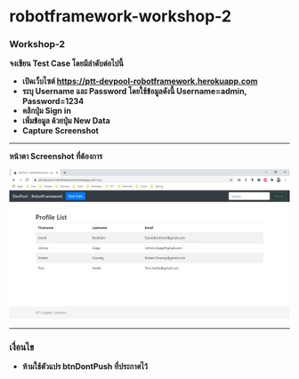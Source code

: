 # robotframework-workshop-2
### Workshop-2
**จงเขียน Test Case โดยมีลำดับต่อไปนี้**
- **เปิดเว็บไซต์ https://ptt-devpool-robotframework.herokuapp.com**
- **ระบุ Username และ Password โดยใช้ข้อมูลดังนี้ Username=admin, Password=1234**
- **คลิกปุ่ม Sign in**
- **เพิ่มข้อมูล ด้วยปุ่ม New Data**
- **Capture Screenshot** 
---
**หน้าตา Screenshot ที่ต้องการ**

![Recordit PNG](https://github.com/naruphos/robotframework-workshop-2/blob/master/ScreenShot.PNG)

---
### เงื่อนไข

- **ห้ามใช้ตัวแปร btnDontPush ที่ประกาศไว้**